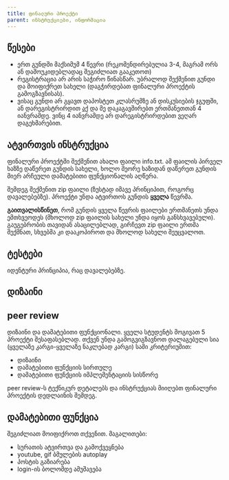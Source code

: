 ```yaml
---
title: ფინალური პროექტი
parent: ინსტრუქციები, ინფორმაცია
---
```


## წესები
- ერთ გუნდში მაქსიმუმ 4 წევრი (რეკომენდირებულია 3-4, მაგრამ ორს ან დამოუკიდებლადაც შეგიძლიათ გააკეთოთ)
- რეგისტრაცია არ არის საჭირო წინასწარ. უბრალოდ შექმენით გუნდი და მოიფიქრეთ სახელი (დაგჭირდებათ ფინალური პროექტის გამოგზავნისას).
- ვისაც გუნდი არ გყავთ დაპოსტეთ კლასრუმზე ან დისკუსიების ჯგუფში, ან დარეგისტრირდით [აქ](https://forms.gle/NCsKKva8RBGwtDb47) და მე დაკაგავშირებთ ერთმანეთთან 4 იანვრამდე. ვინც 4 იანვრამდე არ დარეგისტრირდებით ვეღარ დაგეხმარებით.

## ატვირთვის ინსტრუქცია
ფინალური პროექტში შექმენით ახალი ფაილი info.txt. ამ ფაილის პირველ ხაზზე დაწერეთ გუნდის სახელი, ხოლო მეორე ხაზიდან დაწერეთ გუნდის მიერ არჩეული დამატებითი ფუნქციონალის აღწერა.

შემდეგ შექმენით zip ფაილი (ზუსტად იმავე პრინციპით, როგორც დავალებებზე). პროექტი უნდა ატვირთოს გუნდის **ყველა** წევრმა. 

**გაითვალისწინეთ**, რომ გუნდის ყველა წევრის ფაილები ერთმანეთს უნდა ემთხვეოდეს (მხოლოდ zip ფაილის სახელი უნდა იყოს განსხვავებული). გაუგებრობის თავიდან ასაცილებლად, გირჩევთ zip ფაილი ერთმა შექმნათ, სხვებმა კი დააკოპიროთ და მხოლოდ სახელი შეუცვალოთ. 

## ტესტები
იდენტური პრინციპია, რაც დავალებებზე.

## დიზაინი


## peer review
დიზაინი და დამატებითი ფუნქციონალი. ყველა სტუდენტს მოგივათ 5 პროექტი შესაფასებლად. თქვენ უნდა გამოგვიგზავნოთ დალაგებული სია (ყველაზე კარგი-ყველაზე ნაკლებად კარგი) სამი კრიტერიუმით:
- დიზაინი
- დამატებითი ფუნქციის სირთულე
- დამატებითი ფუნქციის იმპლემენტაციის სისწორე

peer review-ს ტექნიკურ დეტალებს და ინსტრუქციას მიიღებთ ფინალური პროექტის დედლაინის შემდეგ.

## დამატებითი ფუნქცია
შეგიძლიათ მოიფიქროთ თქვენით. მაგალითები:

- სურათის ატვირთვა და გამოქვეყნება
- youtube, gif ბმულების autoplay
- პოსტის გაზიარება
- login-ის ბოლომდე ამუშავება

